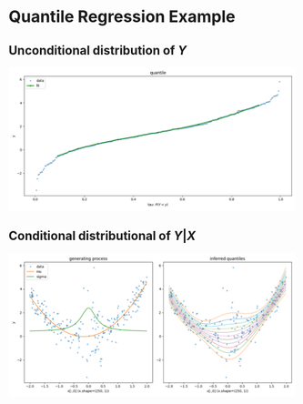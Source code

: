 # Quantile Regression Example

## Unconditional distribution of $Y$

<img src="q_nox.png" alt="unconditional quantile regression" width="800">

## Conditional distributional of $Y|X$

<img src="q.png" alt="conditional quantile regress" width="800">
